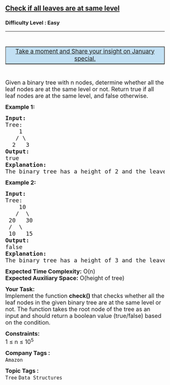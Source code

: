 <h2><a href="https://www.geeksforgeeks.org/problems/leaf-at-same-level/1">Check if all leaves are at same level</a></h2><h3>Difficulty Level : Easy</h3><hr><div class="problems_problem_content__Xm_eO"><p>&nbsp;</p>
<table style="border-collapse: collapse; width: 99.9827%; background-color: #C2E0F4;" border="1">
<tbody>
<tr>
<td style="width: 99.2387%; text-align: center;"><a href="https://forms.gle/6MpVsAEdw2GqZCjE7"><span style="font-size: 14pt;">Take a moment and Share your insight on January special.</span></a></td>
</tr>
</tbody>
</table>
<p>&nbsp;</p>
<p><span style="font-size: 18px;">Given a binary tree with n nodes, determine whether all the leaf nodes are at the same level or not. Return true if all leaf nodes are at the same level, and false otherwise.</span></p>
<p><span style="font-size: 18px;"><strong>Example 1:</strong></span></p>
<pre><span style="font-size: 18px;"><strong>Input:</strong><br>Tree:<br>    1<br>   / \<br>  2   3<br><strong>Output:</strong><br>true<br><strong>Explanation:</strong><br>The binary tree has a height of 2 and the leaves are at the same level.</span></pre>
<p><span style="font-size: 18px;"><strong>Example 2:</strong></span></p>
<pre><span style="font-size: 18px;"><strong>Input:</strong><br>Tree:<br>    10<br>   /  \<br> 20   30<br> /  \<br> 10   15<br><strong>Output:</strong><br>false<br><strong>Explanation:</strong><br>The binary tree has a height of 3 and the leaves are not at the same level.</span></pre>
<p><span style="font-size: 18px;"><strong>Expected Time Complexity:</strong> O(n)<br><strong>Expected Auxiliary Space:</strong> O(height of tree)</span></p>
<p><span style="font-size: 18px;"><strong>Your Task:</strong><br>Implement the function <strong>check()</strong> that checks whether all the leaf nodes in the given binary tree are at the same level or not. The function takes the root node of the tree as an input and should return a boolean value (true/false) based on the condition.</span></p>
<p><span style="font-size: 18px;"><strong>Constraints:</strong><br>1 ≤ n ≤ 10<sup>5</sup></span></p></div><p><span style=font-size:18px><strong>Company Tags : </strong><br><code>Amazon</code>&nbsp;<br><p><span style=font-size:18px><strong>Topic Tags : </strong><br><code>Tree</code>&nbsp;<code>Data Structures</code>&nbsp;